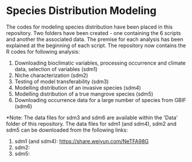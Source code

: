 # Species Distribution Modeling
The codes for modeling species distribution have been placed in this repository. Two folders have been created - one containing the 6 scripts and another the associated data. The premise for each analysis has been explained at the beginning of each script. The repository now contains the R codes for following analysis:
1. Downloading bioclimatic variables, processing occurrence and climate data, selection of variables (sdm1)
2. Niche characterization (sdm2)
3. Testing of model transferability (sdm3)
4. Modelling distribution of an invasive species (sdm4)
5. Modelling distribution of a true mangrove species (sdm5)
6. Downloading occurrence data for a large number of species from GBIF (sdm6)

*Note: The data files for sdm3 and sdm6 are available within the 'Data' folder of this repository. The data files for sdm1 (and sdm4), sdm2 and sdm5 can be downloaded from the following links:
1. sdm1 (and sdm4): https://share.weiyun.com/NeTFA98G 
2. sdm2:
3. sdm5:
